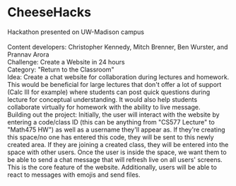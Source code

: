 # CheeseHacks
Hackathon presented on UW-Madison campus<br />
<br />
Content developers: Christopher Kennedy, Mitch Brenner, Ben Wurster, and Prannav Arora<br />
Challenge: Create a Website in 24 hours<br />
Category: "Return to the Classroom"<br />
Idea: Create a chat website for collaboration during lectures and homework. This would be beneficial for large lectures that don't offer a lot of support (Calc III for example) where students can post quick questions during lecture for conceptual understanding. It would also help students collaborate virtually for homework with the ability to live message.<br />
Building out the project: Initially, the user will interact with the website by entering a code/class ID (this can be anything from "CS577 Lecture" to "Math475 HW") as well as a username they'll appear as. If they're creating this space/no one has entered this code, they will be sent to this newly created area. If they are joining a created class, they will be entered into the space with other users. Once the user is inside the space, we want them to be able to send a chat message that will refresh live on all users' screens. This is the core feature of the website. Additionally, users will be able to react to messages with emojis and send files.

